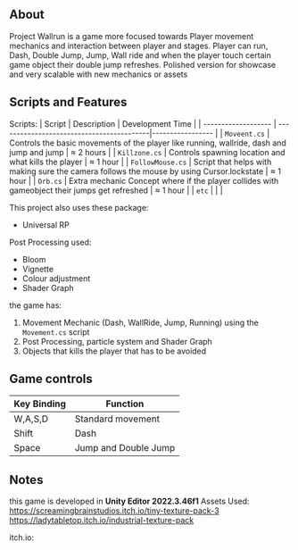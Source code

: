 ## About
Project Wallrun is a game more focused towards Player movement mechanics and interaction between player and stages. Player can run, Dash, Double Jump, Jump, Wall ride and when the player touch certain game object their double jump refreshes. Polished version for showcase and very scalable with new mechanics or assets

## Scripts and Features
Scripts:
|  Script       | Description                                     | Development Time |
| ------------------- | ------------------------------------------|----------------- |
| `Moveent.cs` | Controls the basic movements of the player like running, wallride, dash and jump and jump | ≈ 2 hours |
| `Killzone.cs`  | Controls spawning location and what kills the player | ≈ 1 hour |
| `FollowMouse.cs`  | Script that helps with making sure the camera follows the mouse by using Cursor.lockstate | ≈ 1 hour |
| `Orb.cs`  | Extra mechanic Concept where if the player collides with gameobject their jumps get refreshed | ≈ 1 hour |
| `etc`  | | |

This project also uses these package:
- Universal RP

Post Processing used:
- Bloom
- Vignette
- Colour adjustment
- Shader Graph

the game has:
1. Movement Mechanic (Dash, WallRide, Jump, Running) using the `Movement.cs` script
2. Post Processing, particle system and Shader Graph
3. Objects that kills the player that has to be avoided

## Game controls
| Key Binding       | Function          |
| ----------------- | ----------------- |
| W,A,S,D           | Standard movement |
| Shift | Dash             |
| Space | Jump and Double Jump |

## Notes
this game is developed in **Unity Editor 2022.3.46f1**
Assets Used:
https://screamingbrainstudios.itch.io/tiny-texture-pack-3
https://ladytabletop.itch.io/industrial-texture-pack

itch.io: 

